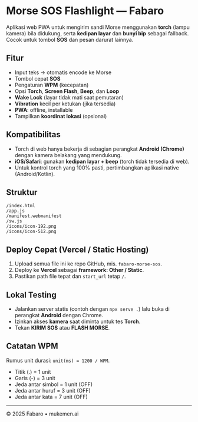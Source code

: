 # Morse SOS Flashlight — Fabaro
Aplikasi web PWA untuk mengirim sandi Morse menggunakan **torch** (lampu kamera) bila didukung, serta **kedipan layar** dan **bunyi bip** sebagai fallback. Cocok untuk tombol **SOS** dan pesan darurat lainnya.

## Fitur
- Input teks → otomatis encode ke Morse
- Tombol cepat **SOS**
- Pengaturan **WPM** (kecepatan)
- Opsi **Torch**, **Screen Flash**, **Beep**, dan **Loop**
- **Wake Lock** (layar tidak mati saat pemutaran)
- **Vibration** kecil per ketukan (jika tersedia)
- **PWA**: offline, installable
- Tampilkan **koordinat lokasi** (opsional)

## Kompatibilitas
- Torch di web hanya bekerja di sebagian perangkat **Android (Chrome)** dengan kamera belakang yang mendukung.
- **iOS/Safari**: gunakan **kedipan layar + beep** (torch tidak tersedia di web).
- Untuk kontrol torch yang 100% pasti, pertimbangkan aplikasi native (Android/Kotlin).

## Struktur
```
/index.html
/app.js
/manifest.webmanifest
/sw.js
/icons/icon-192.png
/icons/icon-512.png
```

## Deploy Cepat (Vercel / Static Hosting)
1. Upload semua file ini ke repo GitHub, mis. `fabaro-morse-sos`.
2. Deploy ke **Vercel** sebagai **framework: Other / Static**.
3. Pastikan path file tepat dan `start_url` tetap `/`.

## Lokal Testing
- Jalankan server statis (contoh dengan `npx serve .`) lalu buka di perangkat **Android** dengan Chrome.
- Izinkan akses **kamera** saat diminta untuk tes **Torch**.
- Tekan **KIRIM SOS** atau **FLASH MORSE**.

## Catatan WPM
Rumus unit durasi: `unit(ms) = 1200 / WPM`.
- Titik (.) = 1 unit
- Garis (-) = 3 unit
- Jeda antar simbol = 1 unit (OFF)
- Jeda antar huruf = 3 unit (OFF)
- Jeda antar kata = 7 unit (OFF)

---
© 2025 Fabaro • mukemen.ai
